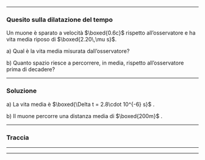 * * *

### Quesito sulla dilatazione del tempo

Un muone è sparato a velocità $\boxed{0.6c}$ rispetto all’osservatore e ha vita media riposo di $\boxed{2.20\,\mu s}$.

a) Qual è la vita media misurata dall’osservatore?  

b) Quanto spazio riesce a percorrere, in media, rispetto all’osservatore prima di decadere?

* * *

### Soluzione

a) La vita media è $\boxed{\Delta t = 2.8\cdot 10^{-6} s}$ . 

b) Il muone percorre una distanza media di $\boxed{200m}$ .

* * *

### Traccia

* * *

* * *
